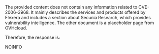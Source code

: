 The provided content does not contain any information related to CVE-2006-3968. It mainly describes the services and products offered by Flexera and includes a section about Secunia Research, which provides vulnerability intelligence. The other document is a placeholder page from OVHcloud.

Therefore, the response is:

NOINFO